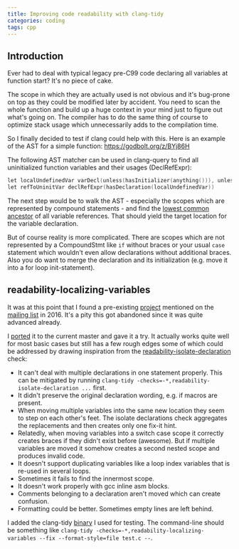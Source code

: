 ```yaml
---
title: Improving code readability with clang-tidy
categories: coding
tags: cpp
---
```


## Introduction

Ever had to deal with typical legacy pre-C99 code declaring all variables at function start? It's no piece of cake.

The scope in which they are actually used is not obvious and it's bug-prone on top as they could be modified later by accident. You need to scan the whole function and build up a huge context in your mind just to figure out what's going on. The compiler has to do the same thing of course to optimize stack usage which unnecessarily adds to the compilation time.

So I finally decided to test if clang could help with this. Here is an example of the AST for a simple function: <https://godbolt.org/z/BYj86H>

The following AST matcher can be used in clang-query to find all uninitialized function variables and their usages (DeclRefExpr): 

```c
let localUndefinedVar varDecl(unless(hasInitializer(anything())), unless(isInstantiated()), hasLocalStorage(), unless(parmVarDecl()), isDefinition())
let refToUninitVar declRefExpr(hasDeclaration(localUndefinedVar))
```

The next step would be to walk the AST - especially the scopes which are represented by compound statements - and find the [lowest common ancestor](https://en.wikipedia.org/wiki/Lowest_common_ancestor) of all variable references. That should yield the target location for the variable declaration.

But of course reality is more complicated. There are scopes which are not represented by a CompoundStmt like `if` without braces or your usual `case` statement which wouldn't even allow declarations without additional braces. Also you do want to merge the declaration and its initialization (e.g. move it into a for loop init-statement).

## readability-localizing-variables

It was at this point that I found a pre-existing [project](https://github.com/piotrdz/clang-tools-extra/commits/master) mentioned on the [mailing list](https://lists.llvm.org/pipermail/cfe-dev/2016-February/047164.html) in 2016. It's a pity this got abandoned since it was quite advanced already.

I [ported](https://github.com/llvm/llvm-project/compare/master...Trass3r:localize) it to the current master and gave it a try.
It actually works quite well for most basic cases but still has a few rough edges some of which could be addressed by drawing inspiration from the [readability-isolate-declaration](https://clang.llvm.org/extra/clang-tidy/checks/readability-isolate-declaration.html) check:

- It can't deal with multiple declarations in one statement properly. This can be mitigated by running `clang-tidy -checks=-*,readability-isolate-declaration ...` first.
- It didn't preserve the original declaration wording, e.g. if macros are present.
- When moving multiple variables into the same new location they seem to step on each other's feet.
  The isolate declarations check aggregates the replacements and then creates only one fix-it hint.
- Relatedly, when moving variables into a switch case scope it correctly creates braces if they didn't exist before (awesome). But if multiple variables are moved it somehow creates a second nested scope and produces invalid code.
- It doesn't support duplicating variables like a loop index variables that is re-used in several loops.
- Sometimes it fails to find the innermost scope.
- It doesn't work properly with gcc inline asm blocks.
- Comments belonging to a declaration aren't moved which can create confusion.
- Formatting could be better. Sometimes empty lines are left behind.

I added the clang-tidy [binary](https://github.com/Trass3r/llvm-project/releases/tag/v1) I used for testing.
The command-line should be something like `clang-tidy -checks=-*,readability-localizing-variables --fix --format-style=file test.c --`.

